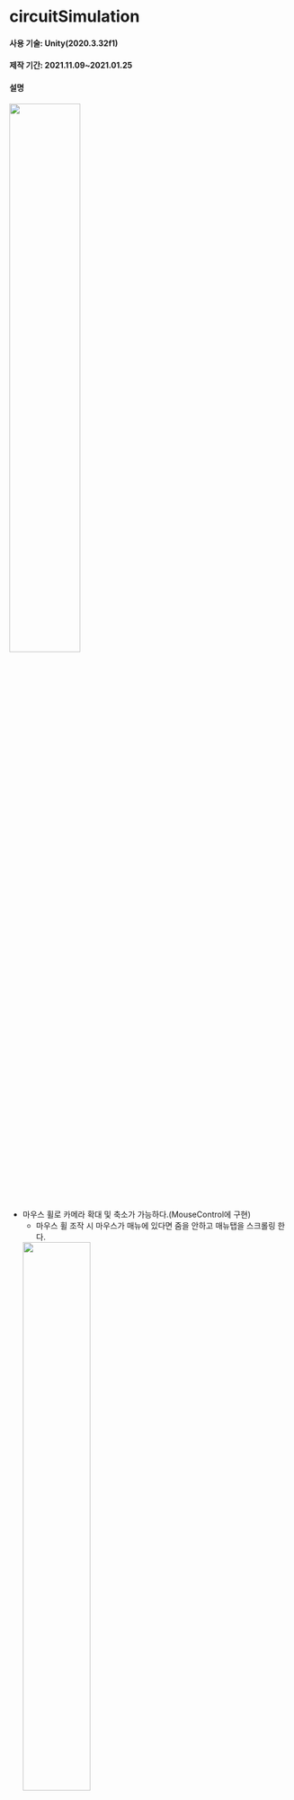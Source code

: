 # circuitSimulation

#### 사용 기술: Unity(2020.3.32f1)
#### 제작 기간: 2021.11.09~2021.01.25

#### 설명

<img width="50%" src="https://user-images.githubusercontent.com/33209821/231475673-4e7def5b-a174-4f58-9fad-ca7daec920a8.gif"/>

- 마우스 휠로 카메라 확대 및 축소가 가능하다.(MouseControl에 구현)
  - 마우스 휠 조작 시 마우스가 매뉴에 있다면 줌을 안하고 매뉴탭을 스크롤링 한다.
  <img width="50%" src="https://user-images.githubusercontent.com/33209821/231475655-7ecd7271-43d2-4b40-bc17-a731f4ce30f0.gif"/>

```C#
// CamMove
public void zoomIn() { cam.orthographicSize = Mathf.Max(maxZoom, cam.orthographicSize - zSpeed);limitCamBound(); }
public void zoomOut(){ cam.orthographicSize = Mathf.Min(minZoom, cam.orthographicSize + zSpeed); limitCamBound(); }
.
.
.// MouseControl
float scroll = Input.GetAxis("Mouse ScrollWheel");
if (!UnityEngine.EventSystems.EventSystem.current.IsPointerOverGameObject()) { CamMove.cam.GetComponent<CamMove>().zoomIn(); }
else
  {
      hit = Physics2D.Raycast(CamMove.cam.ScreenToWorldPoint(Input.mousePosition), Vector2.zero, 0f, 1 << 5);
      if (hit) {
           switch (hit.collider.gameObject.tag)// 마우스가 매뉴탭에 있을 시 매뉴탭 스크롤링
              {
                  case "menu":
                        menuScroll.GetComponent<Scrollbar>().value = Mathf.Min(1, menuScroll.GetComponent<Scrollbar>().value + 0.1f);
                        break;
                   default: break;
              }
      }
      else { }
  }
```
 - 마우스 우클릭 중 드래그로 화면 이동이 가능하다.
 
 ```C#
     public void camDrag(bool b1)
    {
        if (b1)// b1->Input.GetMouseButton(1)
        {
            CMgap = cam.transform.position - cam.ScreenToWorldPoint(Input.mousePosition);// 카메라와 마우스위치 차이
            if (!isCamClicked)
            {
                originPos = cam.ScreenToWorldPoint(Input.mousePosition);// 최초 마우스 위치 저장
                isCamClicked = true;
            }
        }
        else { isCamClicked = false; }
        if (isCamClicked)
        {
            cam.transform.position = originPos + CMgap;// 마우스를 움직인 만큼 위치 재설정
            float x1 = Mathf.Clamp(originPos.x + CMgap.x,// 카메라 위치 제한
                                   grid.gameObject.GetComponent<BoxCollider2D>().bounds.min.x + halfWidth,
                                   grid.gameObject.GetComponent<BoxCollider2D>().bounds.max.x - halfWidth);
            float y1 = Mathf.Clamp(originPos.y + CMgap.y,
                                   grid.gameObject.GetComponent<BoxCollider2D>().bounds.min.y + halfHeight,
                                   grid.gameObject.GetComponent<BoxCollider2D>().bounds.max.x - halfHeight);
            cam.transform.position = new Vector3(x1, y1, (originPos.z + CMgap.z));
        }
    }
 ```
 - 매뉴탭에서 소자를 클릭 시 해당 소자의 알파값이 올라간다.
 - 마우스 좌클릭으로 소자를 배치할 수 있다.(MouseControl-> drawWire(),dragComponents())
   - 기존 배치된 소자 좌클릭 시 새로운 소자를 배치하지 않고 클릭 소자를 포커스하고 포커스중인 소자는 드래그로 위치 이동이 가능하다.
     - 드래그된 위치에 다른 소자가 있다면 포커스된 소자를 삭제한다.
   - 포커스된 소자에 대한 정보는 하단 정보탭에 출력되고 수정 가능하다.
   - 소자 배치 중 다른 소자와 위치가 중복될 경우 소자를 배치하지 않는다.
   - <img width="50%" src="https://user-images.githubusercontent.com/33209821/231475661-aa12d630-242d-4172-b034-c492825b89ae.gif"/>

   - 전선 포커스 시 전선의 형태변형 및 색 변환이 가능하다.

   <p>
   <img width="50%" src="https://user-images.githubusercontent.com/33209821/231475658-cab9a0f8-2a59-463b-a4ed-682b3a442e25.gif"/>
   <img width="50%" src="https://user-images.githubusercontent.com/33209821/231427144-28592e84-47df-49f3-a3e2-e652cf9f1471.png"/>
   </p>
   
     - 전선형태 변형 시 그 크기에 맞는 콜라이더가 생성된다.
     ```C#
         void getColPoint(Vector2 v1)// v1은 전선(직선)의 법선벡터
        {
            if (v1.x == 0)// a1-> 기울기  x-> 콜라이더 점들의 x좌표 변화  y-> 콜라이더 점들의 y좌표 변화
              {
                  a1 = 0;
                 x = 0;
                 y = (width * 0.6f);// width-> 콜라이더 두께
              }
            else
              {
                  a1 = v1.y / v1.x;
                  x = (width * 0.6f) / Mathf.Sqrt(Mathf.Pow(a1, 2) + 1);
                  y = a1 * x;
              }
        }
     
     ```
 - 포커스된 소자들은 투명도가 낮아진다.
 ```C#
     public virtual void setFocused(bool a)
    {
        isFocused = a;
        if (isFocused) { this.gameObject.GetComponent<SpriteRenderer>().color -= new Color(0, 0, 0, 0.5f); }
        else { this.gameObject.GetComponent<SpriteRenderer>().color += new Color(0, 0, 0, 0.5f); }
    }
 ```
 - 소자 배치 화면은 격자무늬로 되어있으며 이는 쉐이더로 구현하였다.
 
 <p>
 <img width="40%" src="https://user-images.githubusercontent.com/33209821/231427135-b00756d2-dcd0-4bc0-ae32-168686f6349c.png"/>
 <img width="40%" src="https://user-images.githubusercontent.com/33209821/231427153-ec56444f-f567-45d6-af05-89171f393397.png"/>
 </p>
 
 - 모든 소자는 격자무늬 교차점에 마그네틱 효과를 받는다.(격자무늬 간격은 1이다.)
 ```C#
     bool magnetic(float min, float max, Vector2 gap)// min(0~1f)-> 범위 하한선 max(0~1f)-> 범위 상한선 gap-> 보정치(마우스 클릭 위치와 소자 위치간 차)
    {
        if ((Mathf.Abs((CamMove.cam.ScreenToWorldPoint(Input.mousePosition).x - gap.x) % 1) <= min ||// 마우스 위치(소수점만 받음)가 min~max면 true return
        Mathf.Abs((CamMove.cam.ScreenToWorldPoint(Input.mousePosition).x - gap.x) % 1) >= max)
        && 
        (Mathf.Abs((CamMove.cam.ScreenToWorldPoint(Input.mousePosition).y - gap.y) % 1) <= min ||
        Mathf.Abs((CamMove.cam.ScreenToWorldPoint(Input.mousePosition).y - gap.y) % 1) >= max))
        { return true; }
        else { return false; }
    }
 
 //예시
 if (magnetic(0.3f, 0.7f, Vector2.zero)){// 실행코드}// 교차점 기준 30%까지 자석 효과
 ```
 
 - 소자 드래그 중 마그네틱 효과를 안 받는 상태에서 드래그를 중지했을 시 소자를 삭제한다.
   - 전선의 경우 드래그중인 점을 삭제하고 점의 갯수가 2개 미만이라면 전선을 삭제한다.
 - 키보드 입력으로도 소자배치가 가능하고 정보탭도 열 수 있다.(KeyControl 구현)
 - 정보탭에서 소자를 90도 단위로 회전시킬 수 있다.
 
   <img width="50%" src="https://user-images.githubusercontent.com/33209821/231475680-31bf1516-c272-465a-a8e4-6c26d411a876.gif"/>
   
   - 소자 회전 중 다른 소자와 위치가 겹치게 된다면 다시 회전한다.
 - 모든 소자는 Components를 상속받고 속성은 다음과 같다.
   - 연결점의 좌표
   - 연결된 다른 소자
   - 각 연결점 정보
     - 좌표
     - 연결된 소자
     - 연결된 노드
   - 포커스 여부
 - 회로 해석은 KCL을 사용한다.(ComponentManager에 루프구성 구현)
   - 배치된 소자들의 연결점을 확인 후 연결점이 중복된다면 이어져있는 것으로 간주한다.
   - 연결된 소자들에 대한 정보는 앞서 적혀있는 연결점 정보에 추가한다.
   - KCL해석을 위해 전선을 제외한 소자마다 노드를 할당한다.
   - 각 노드에 걸려야할 전압을 행렬로 만든 후 연결된 소자들에 따라 방정식을 만든다.
   - 방정식을 풀기위해 역행렬을 이용하여 푼다.(CircuitAnalyzer)
      ```C#
      List<float> voltage = new List<float>();
      voltage.AddRange(getData(matrix, matrix2, getDet(matrix)));// getDet-> 행렬의 크기를 구함 getData-> 방정식 해석
      .
      .
      .
       float getDet(List<float[]> matrix)
        {
            float det = 0;
            if (matrix.Count > 2)// 크기가 3x3 매트릭스 이상일 시 
            {
                float[] box = new float[matrix[0].Length];// 첫 행과 첫 열을 제외한 행렬의 크기를 함구함
                for (int i = 0; i < matrix[0].Length; i++)
                {
                    // 첫 행 제거
                    // i 열 제거
                    if (matBox[0].Length > 2) { box[i] = getDet(matBox); }// 삭제 후 행렬의 크기가 3x3 이상일 시 함수를 다시 실행
                    else { box[i] = (matBox[0][0] * matBox[1][1]) - (matBox[0][1] * matBox[1][0]); }
                }
                for (int i = 0; i < box.Length; i++)
                {
                    det += matrix[0][i] * box[i] * Mathf.Pow(-1, i);// 행렬 크기 
                }
            }
            else if (matrix.Count == 2) { det = (matrix[0][0] * matrix[1][1]) - (matrix[0][1] * matrix[1][0]); }// 매트릭스 크기가 2
            else if (matrix.Count == 1) { det = matrix[0][0]; }// 매트릭스 크기가 1
            return det;
        }
        .
        .
        .//getData
        if (det == 0) { Debug.Log("Error"); isErrorOccurred = true; return new List<float>(); }// 행렬의 크기가 0일 시 에러 
      ```
 - 인덕터와 커패시터 해석은 다음과 같다.
   - iC= C*(dv/dt)
     - 전압 변화량은 이전 프레임 전압과 현제 프레임 전압의 차이로 한다.
     - dt는 설정된 프레임 당 시간이다.(기본값 0.01초)
   - iL= integral(v)*(dt/L)
     - integral(v)는 전압의 누적량이다.
     
 <p> 
 <img width="40%" src="https://user-images.githubusercontent.com/33209821/231475685-27249d73-47c9-4fcb-90a1-846f21ccfda2.gif"/>
 <img width="40%" src="https://user-images.githubusercontent.com/33209821/231427151-c15121d1-94bd-4469-9927-af2ffd231b39.png"/>
 </p>
 
     ```C#
     CM.loops[i].components[j].GetComponent<Resistor>().intergral += term * CM.loops[i].components[j].GetComponent<Resistor>().voltage;// 각 프레임마다 
     ```
   - 인덕터와 커패시터는 각각 직류 전원인가 시 단락, 개방 처리 된다.(ComponentManager.cleanUpLink())
     - 단락 처리 시 인덕터의 양 연결점에 있는 소자들을 서로 연결한다.
     - 개방처리 시 커패시터의 양 연결점에 있는 소자들의 해당 연결점 정보를 지운다.
     - 위 처리들은 스위치소자의 on/off에도 동일하게 적용된다.
    
     <img width="40%" src="https://user-images.githubusercontent.com/33209821/231475637-01990255-c7b5-4feb-af2d-f7781f7cf2f4.gif"/>
     
   - 교류와 직류 전압원 처리는 다음과 같다.
   ```C#
    public float getVoltage(float time=0) 
    {
        if (type == 0) { return voltage; }// 직류
        else { return voltage * Mathf.Sin((2 * Mathf.PI * frequency * time) + (phase * Mathf.Deg2Rad)); }// 교류                                                                                                                                                                                                                      ,.0
    }
   ```
 - 회로 해석 중 접지가 없다면 노드 중 가장 연결된 소자들이 많은 노드가 접지처리 된다.(CircuitAnalyzer.setGround())
   - 접지처리된 노드는 값이 0이므로 방정식에서 제거된다.(CircuitAnalyzer.applyGround())
 - 회로가 개방되었다면 전류가 흐르지 않는다.
 - 교류전원은 주파수와 위상을 설정할 수 있다.
   - 주파수 변화 시 오실로스코프 분석을 위해 시간이 스케일링된다.(CircuitAnalyzer.setTerm())
   
   <img width="50%" src="https://user-images.githubusercontent.com/33209821/231475669-23fb19df-8029-4660-8f31-d266eda14e47.gif"/>

   ```C#
    //일부 발췌
    int a = (int)(term / x) / 10;// 주파수가 10의 단위로 변할 시 시간변화량이 줄어듦 
    int b = 1;
    while (a >= 10)
    {
       a = (int)(a / 10);
       b += 1;
    }
    term = term / Mathf.Pow(10, b);// ex) f=15 -> term/=10  f=132 -> term/=100
   ```
   - 시간 스케일링 시 시간 텍스트가 반짝인다.
 - 회로 상태를 보여주기 위해 오실로스코프 기능을 지원한다.
   - 전압 또는 전류를 토글 기능으로 확인 가능
   - 스코프의 시간축 변화량 변경 가능
   
   <p>
   <img width="40%" src="https://user-images.githubusercontent.com/33209821/231475691-28f3ee57-570b-48c0-8040-33cbd7b49677.gif"/>
   <img width="40%" src="https://user-images.githubusercontent.com/33209821/231475665-71fe1639-801a-4a4d-aea7-87ed0d9a49a4.gif"/>
   </p>
   
   ```C#
            interval = int.Parse(intervalText.text);// 텍스트필드 입력값을 받음
            line[i].positionCount = interval + 1;// 선의 갯수 설정
            graphYPos[i] = new List<float>();
            line[i].SetPosition(0, new Vector2(-50, 0));// 오실로스코프의 길이는 50
            graphYPos[i].Add(0);
            for (int j = 1; j < line[i].positionCount - 1; j++)// 선의 갯수(인터벌 값)에 따라 graphYPos리스트에 값을 추가
            {
                line[i].SetPosition(j, new Vector2(-50 + ((50 / (float)interval) * j), 0));
                graphYPos[i].Add(0);
            }
            line[i].SetPosition(line[i].positionCount - 1, new Vector2(0, 0));
            graphYPos[i].Add(0);
   
   ```
   - 스코프의 범위는 그래프의 절대값 최대치의 1.3배까지이다. 
 
#### 피드백
- 공진 상태일 때 오차가 발생하여 원활한 분석 불가능
- 전류 방향 설정 필요
- 과도한 반복문 사용으로 코드의 가독성이 떨어짐
